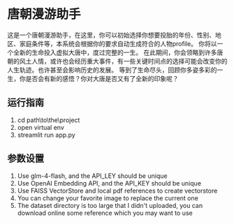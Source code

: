 # 唐朝漫游助手

这是一个唐朝漫游助手，在这里，你可以初始选择你想要投胎的年份、性别、地区、家庭条件等，本系统会根据你的要求自动生成符合的人物profile。
你将以一个全新的生命投入虚拟大唐中，度过完整的一生。
在此期间，你会领略到许多唐朝的风土人情，或许也会经历重大事件，有一些关键时间点的选择可能会改变你的人生轨迹。也许甚至会影响历史的发展。
等到了生命尽头，回顾你多姿多彩的一生，你是否会有新的感悟？你对大唐是否又有了全新的印象呢？

## 运行指南
1. cd path\to\the\project
2. open virtual env
3. streamlit run app.py

## 参数设置
1. Use glm-4-flash, and the API_LEY should be unique
2. Use OpenAI Embedding API, and the API_KEY should be unique
3. Use FAISS VectorStore and local pdf references to create vectorstore
4. You can change your favorite image to replace the current one
5. The dataset directory is too large that I didn't uploaded, you can download online some reference which you may want to use
